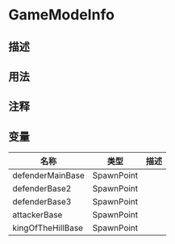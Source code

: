 # GameModeInfo
## 描述

## 用法

## 注释

## 变量
| 名称 | 类型 | 描述 |
| ----------- | ----------- | ----------- |
| defenderMainBase | SpawnPoint |  |  
| defenderBase2 | SpawnPoint |  |  
| defenderBase3 | SpawnPoint |  |  
| attackerBase | SpawnPoint |  |  
| kingOfTheHillBase | SpawnPoint |  |  

